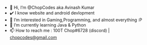- 👋 Hi, I’m @ChopCodes aka Avinash Kumar
- ✔️ I know website and android devlopment
- 👀 I’m interested in Gaming,Programming, and almost everything :P
- 🌱 I’m currently learning Java & Python
- 📫 How to reach me : 100T Chop#6728 (discord) | chopcodes@gmail.com

<!---
ChopCodes/ChopCodes is a ✨ special ✨ repository because its `README.md` (this file) appears on your GitHub profile.
You can click the Preview link to take a look at your changes.
--->
